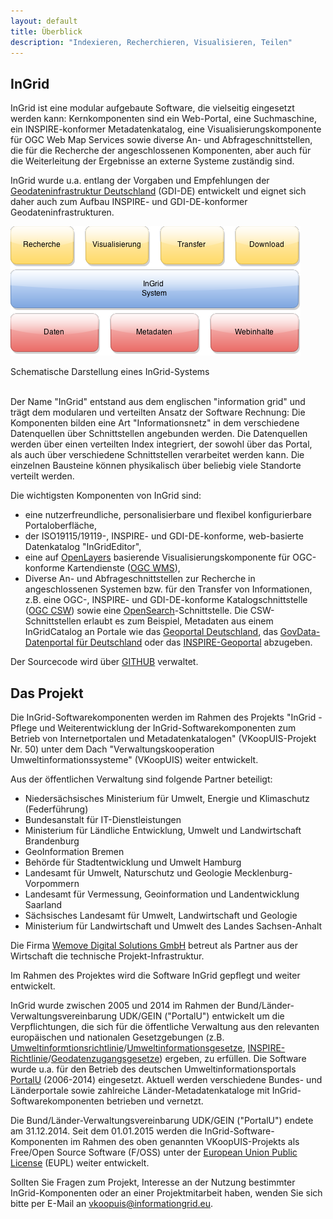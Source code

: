 ```yaml
---
layout: default
title: Überblick
description: "Indexieren, Recherchieren, Visualisieren, Teilen"
---
```


## InGrid

InGrid ist eine modular aufgebaute Software, die vielseitig eingesetzt werden kann: Kernkomponenten sind ein Web-Portal, eine Suchmaschine, ein INSPIRE-konformer Metadatenkatalog, eine Visualisierungskomponente für OGC Web Map Services sowie diverse An- und Abfrageschnittstellen, die für die Recherche der angeschlossenen Komponenten, aber auch für die Weiterleitung der Ergebnisse an externe Systeme zuständig sind.

InGrid wurde u.a. entlang der Vorgaben und Empfehlungen der [Geodateninfrastruktur Deutschland](http://www.geoportal.de/) (GDI-DE) entwickelt und eignet sich daher auch zum Aufbau INSPIRE- und GDI-DE-konformer Geodateninfrastrukturen.

![Schematische Darstellung eines InGrid-Systems](../images/ingrid_chart.png "Schematische Darstellung eines InGrid-Systems")

<figcaption class="figcaption">Schematische Darstellung eines InGrid-Systems</figcaption>

<br>

Der Name "InGrid" entstand aus dem englischen "information grid" und trägt dem modularen und verteilten Ansatz der Software Rechnung: Die Komponenten bilden eine Art "Informationsnetz" in dem verschiedene Datenquellen über Schnittstellen angebunden werden. Die Datenquellen werden über einen verteilten Index integriert, der sowohl über das Portal, als auch über verschiedene Schnittstellen verarbeitet werden kann. Die einzelnen Bausteine können physikalisch über beliebig viele Standorte verteilt werden.

Die wichtigsten Komponenten von InGrid sind:

- eine nutzerfreundliche, personalisierbare und flexibel konfigurierbare Portaloberfläche,
- der ISO19115/19119-, INSPIRE- und GDI-DE-konforme, web-basierte Datenkatalog "InGridEditor",
- eine auf [OpenLayers](http://openlayers.org/) basierende Visualisierungskomponente für OGC-konforme Kartendienste ([OGC WMS](http://www.opengeospatial.org/standards/wms)),
- Diverse An- und Abfrageschnittstellen zur Recherche in angeschlossenen Systemen bzw. für den Transfer von Informationen, z.B. eine OGC-, INSPIRE- und GDI-DE-konforme Katalogschnittstelle ([OGC CSW](http://www.opengeospatial.org/standards/cat)) sowie eine [OpenSearch](http://www.opensearch.org/Home)-Schnittstelle. Die CSW-Schnittstellen erlaubt es zum Beispiel, Metadaten aus einem InGridCatalog an Portale wie das [Geoportal Deutschland](http://www.geoportal.de/DE/Geoportal), das [GovData-Datenportal für Deutschland](https://www.govdata.de/) oder das [INSPIRE-Geoportal](http://inspire-geoportal.ec.europa.eu/) abzugeben.


Der Sourcecode wird über [GITHUB](https://github.com/informationgrid) verwaltet.



## Das Projekt

Die InGrid-Softwarekomponenten werden im Rahmen des Projekts "InGrid - Pflege und Weiterentwicklung der InGrid-Softwarekomponenten zum Betrieb von Internetportalen und Metadatenkatalogen" (VKoopUIS-Projekt Nr. 50) unter dem Dach "Verwaltungskooperation Umweltinformationssysteme" (VKoopUIS) weiter entwickelt.

Aus der öffentlichen Verwaltung sind folgende Partner beteiligt:

- Niedersächsisches Ministerium für Umwelt, Energie und Klimaschutz (Federführung)
- Bundesanstalt für IT-Dienstleistungen
- Ministerium für Ländliche Entwicklung, Umwelt und Landwirtschaft Brandenburg
- GeoInformation Bremen
- Behörde für Stadtentwicklung und Umwelt Hamburg
- Landesamt für Umwelt, Naturschutz und Geologie Mecklenburg-Vorpommern
- Landesamt für Vermessung, Geoinformation und Landentwicklung Saarland
- Sächsisches Landesamt für Umwelt, Landwirtschaft und Geologie
- Ministerium für Landwirtschaft und Umwelt des Landes Sachsen-Anhalt

Die Firma [Wemove Digital Solutions GmbH](http://www.wemove.com/) betreut als Partner aus der Wirtschaft die technische Projekt-Infrastruktur.

Im Rahmen des Projektes wird die Software InGrid gepflegt und weiter entwickelt.

InGrid wurde zwischen 2005 und 2014 im Rahmen der Bund/Länder-Verwaltungsvereinbarung UDK/GEIN ("PortalU") entwickelt um die Verpflichtungen, die sich für die öffentliche Verwaltung aus den relevanten europäischen und nationalen Gesetzgebungen (z.B. [Umweltinformtionsrichtlinie](http://www.bmub.bund.de/service/publikationen/downloads/details/artikel/umweltinformationsrichtlinie-des-europaeischen-parlaments-und-des-rates-vom-28012003-richtlinie-20034eg/)/[Umweltinformationsgesetze](http://de.wikipedia.org/wiki/Umweltinformationsgesetz), [INSPIRE-Richtlinie](http://inspire.ec.europa.eu/)/[Geodatenzugangsgesetze](http://de.wikipedia.org/wiki/Geodatenzugangsgesetz)) ergeben, zu erfüllen. Die Software wurde u.a. für den Betrieb des deutschen Umweltinformationsportals [PortalU](http://de.wikipedia.org/wiki/PortalU) (2006-2014) eingesetzt. Aktuell werden verschiedene Bundes- und Länderportale sowie zahlreiche Länder-Metadatenkataloge mit InGrid-Softwarekomponenten betrieben und vernetzt.

Die Bund/Länder-Verwaltungsvereinbarung UDK/GEIN ("PortalU") endete am 31.12.2014. Seit dem 01.01.2015 werden die InGrid-Software-Komponenten im Rahmen des oben genannten VKoopUIS-Projekts als Free/Open Source Software (F/OSS) unter der [European Union Public License](https://joinup.ec.europa.eu/software/page/eupl) (EUPL) weiter entwickelt.

Sollten Sie Fragen zum Projekt, Interesse an der Nutzung bestimmter InGrid-Komponenten oder an einer Projektmitarbeit haben, wenden Sie sich bitte per E-Mail an <vkoopuis@informationgrid.eu>.


